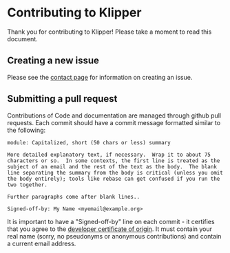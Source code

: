# Contributing to Klipper

Thank you for contributing to Klipper! Please take a moment to read
this document.

## Creating a new issue

Please see the [contact page](Contact.md) for information on creating
an issue.

## Submitting a pull request

Contributions of Code and documentation are managed through github
pull requests.  Each commit should have a commit message formatted
similar to the following:

```text
module: Capitalized, short (50 chars or less) summary

More detailed explanatory text, if necessary.  Wrap it to about 75
characters or so.  In some contexts, the first line is treated as the
subject of an email and the rest of the text as the body.  The blank
line separating the summary from the body is critical (unless you omit
the body entirely); tools like rebase can get confused if you run the
two together.

Further paragraphs come after blank lines..

Signed-off-by: My Name <myemail@example.org>
```

It is important to have a "Signed-off-by" line on each commit - it
certifies that you agree to the
[developer certificate of origin](developer-certificate-of-origin). It
must contain your real name (sorry, no pseudonyms or anonymous
contributions) and contain a current email address.
